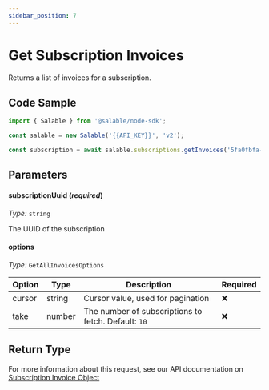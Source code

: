 ```yaml
---
sidebar_position: 7
---
```


# Get Subscription Invoices

Returns a list of invoices for a subscription.

## Code Sample

```typescript
import { Salable } from '@salable/node-sdk';

const salable = new Salable('{{API_KEY}}', 'v2');

const subscription = await salable.subscriptions.getInvoices('5fa0fbfa-5fbf-4fee-b286-ed1cb25379f9');
```

## Parameters

#### subscriptionUuid (_required_)

_Type:_ `string`

The UUID of the subscription

#### options

_Type:_ `GetAllInvoicesOptions`

| Option      | Type   | Description                                         | Required |
|-------------|--------|-----------------------------------------------------| -------- |
| cursor      | string | Cursor value, used for pagination                   | ❌       |
| take        | number | The number of subscriptions to fetch. Default: `10` | ❌       |

## Return Type

For more information about this request, see our API documentation on [Subscription Invoice Object](https://docs.salable.app/api/v2#tag/Subscriptions/operation/getSubscriptionInvoices)
